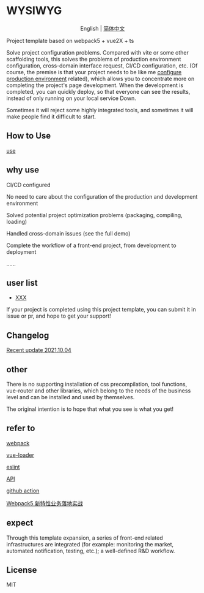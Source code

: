# WYSIWYG

<p align="center">
  <span> English | </span> 
  <a href="README.md" rel="nofollow">简体中文</a>
</p>


Project template based on webpack5 + vue2X + ts

Solve project configuration problems. Compared with vite or some other scaffolding tools, this solves the problems of production environment configuration, cross-domain interface request, CI/CD configuration, etc. (Of course, the premise is that your project needs to be like me [configure production environment](./docs/use-en.md) related), which allows you to concentrate more on completing the project's page development. When the development is completed, you can quickly deploy, so that everyone can see the results, instead of only running on your local service Down.

Sometimes it will reject some highly integrated tools, and sometimes it will make people find it difficult to start.

## How to Use

[use](./docs/use-en.md)
## why use

CI/CD configured

No need to care about the configuration of the production and development environment

Solved potential project optimization problems (packaging, compiling, loading)

Handled cross-domain issues (see the full demo)

Complete the workflow of a front-end project, from development to deployment

......
## user list

* [XXX](baidu.com)

If your project is completed using this project template, you can submit it in issue or pr, and hope to get your support!

## Changelog
[Recent update 2021.10.04](CHANGELOG.md)

## other

There is no supporting installation of css precompilation, tool functions, vue-router and other libraries, which belong to the needs of the business level and can be installed and used by themselves.

The original intention is to hope that what you see is what you get!

## refer to

[webpack](https://www.webpackjs.com/guides/)

[vue-loader](https://vue-loader.vuejs.org/)

[eslint](https://eslint.org/docs/user-guide/configuring/configuration-files#extending-configuration-files)

[API](https://www.v2ex.com/p/7v9TEc53)

[github action](https://docs.github.com/cn/actions)

[Webpack5 新特性业务落地实战](https://zhuanlan.zhihu.com/p/348612482)

## expect

Through this template expansion, a series of front-end related infrastructures are integrated (for example: monitoring the market, automated notification, testing, etc.); a well-defined R&D workflow.
## License

MIT
